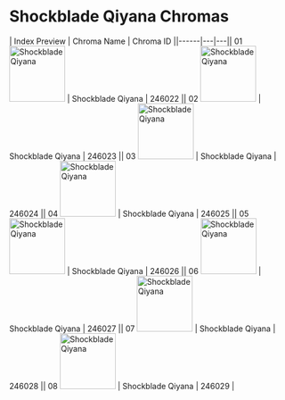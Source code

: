 # Shockblade Qiyana Chromas

| Index  Preview | Chroma Name | Chroma ID ||------|---|---|| 01  <img src='https://raw.communitydragon.org/latest/plugins/rcp-be-lol-game-data/global/default/v1/champion-chroma-images/246/246022.png' alt='Shockblade Qiyana' width='100'> | Shockblade Qiyana | 246022 || 02  <img src='https://raw.communitydragon.org/latest/plugins/rcp-be-lol-game-data/global/default/v1/champion-chroma-images/246/246023.png' alt='Shockblade Qiyana' width='100'> | Shockblade Qiyana | 246023 || 03  <img src='https://raw.communitydragon.org/latest/plugins/rcp-be-lol-game-data/global/default/v1/champion-chroma-images/246/246024.png' alt='Shockblade Qiyana' width='100'> | Shockblade Qiyana | 246024 || 04  <img src='https://raw.communitydragon.org/latest/plugins/rcp-be-lol-game-data/global/default/v1/champion-chroma-images/246/246025.png' alt='Shockblade Qiyana' width='100'> | Shockblade Qiyana | 246025 || 05  <img src='https://raw.communitydragon.org/latest/plugins/rcp-be-lol-game-data/global/default/v1/champion-chroma-images/246/246026.png' alt='Shockblade Qiyana' width='100'> | Shockblade Qiyana | 246026 || 06  <img src='https://raw.communitydragon.org/latest/plugins/rcp-be-lol-game-data/global/default/v1/champion-chroma-images/246/246027.png' alt='Shockblade Qiyana' width='100'> | Shockblade Qiyana | 246027 || 07  <img src='https://raw.communitydragon.org/latest/plugins/rcp-be-lol-game-data/global/default/v1/champion-chroma-images/246/246028.png' alt='Shockblade Qiyana' width='100'> | Shockblade Qiyana | 246028 || 08  <img src='https://raw.communitydragon.org/latest/plugins/rcp-be-lol-game-data/global/default/v1/champion-chroma-images/246/246029.png' alt='Shockblade Qiyana' width='100'> | Shockblade Qiyana | 246029 |